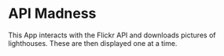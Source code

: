 API Madness
=============

This App interacts with the Flickr API and downloads pictures of lighthouses. These are then displayed one at a time.
